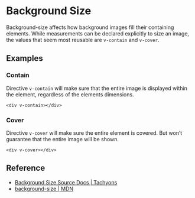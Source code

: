 <script setup>
import ContainSize from '../components/background-size/ContainSize.vue';
import CoverSize from '../components/background-size/CoverSize.vue';
</script>

# Background Size

Background-size affects how background images fill their containing elements.
While measurements can be declared explicitly to size an image, the values
that seem most reusable are `v-contain` and `v-cover`.

## Examples

### Contain

Directive `v-contain` will make sure that the entire image is displayed
within the element, regardless of the elements dimensions.

```vue
<div v-contain></div>
```

<ContainSize />

### Cover

Directive `v-cover` will make sure the entire element is covered.
But won’t guarantee that the entire image will be shown.

```vue
<div v-cover></div>
```

<CoverSize />

## Reference

* [Background Size Source Docs | Tachyons](https://tachyons.io/docs/themes/background-size/)
* [background-size | MDN](https://developer.mozilla.org/en-US/docs/Web/CSS/background-size)
